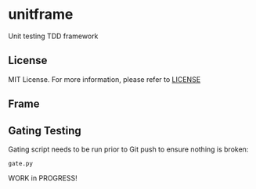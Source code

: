 # unitframe
Unit testing TDD framework

## License
MIT License. For more information, please refer to [LICENSE](LICENSE)

## Frame

## Gating Testing

Gating script needs to be run prior to Git push to ensure nothing is broken:

    gate.py


WORK in PROGRESS!
